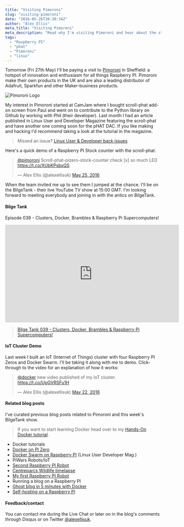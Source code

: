 ```yaml
---
title: "Visiting Pimoroni"
slug: "visiting-pimoroni"
date: "2016-05-26T20:30:34Z"
author: "Alex Ellis"
meta_title: "Visiting Pimoroni"
meta_description: "Read why I'm visiting Pimoroni and hear about the start of a project that took me to Dockercon in Seattle to demo an IoT project."
tags:
  - "Raspberry PI"
  - "phat"
  - "Pimoroni"
  - "linux"
---
```


Tomorrow (Fri 27th May) I'll be paying a visit to [Pimoroni](https://shop.pimoroni.com/) in Sheffield: a hotspot of innovation and enthusiasm for all things Raspberry PI. Pimoroni make their own products in the UK and are also a leading distributor of Adafruit, Sparkfun and other Maker-business products.

![Pimoroni Logo](/content/images/2016/05/shop-logo.png)

My interest in Pimoroni started at CamJam where I bought scroll-phat add-on screen from Paul and went on to contribute to the Python library on Github by working with Phil (their developer). Last month I had an article published in Linux User and Developer Magazine featuring the scroll-phat and have another one coming soon for the pHAT DAC. If you like making and hacking I'd recommend taking a look at the tutorial in the magazine.

> Missed an issue? [Linux User & Developer back issues](https://www.imagineshop.co.uk/magazines/linuxuser.html)

Here's a quick demo of a Raspberry PI Stock counter with the scroll-phat.

<blockquote class="twitter-tweet" data-lang="en"><p lang="en" dir="ltr"><a href="https://twitter.com/pimoroni">@pimoroni</a> Scroll-phat-pizero-stock-counter check [x] so much LED <a href="https://t.co/XUbKPsbxQS">https://t.co/XUbKPsbxQS</a></p>&mdash; Alex Ellis (@alexellisuk) <a href="https://twitter.com/alexellisuk/status/735469417660833793">May 25, 2016</a></blockquote> <script async src="//platform.twitter.com/widgets.js" charset="utf-8"></script>

When the team invited me up to see them I jumped at the chance. I'll be on the BilgeTank - their live YouTube TV show at 15:00 GMT. I'm looking forward to meeting everybody and joining in with the antics on BilgeTank.

#### Bilge Tank
Episode 039 - Clusters, Docker, Brambles & Raspberry Pi Supercomputers!

<iframe width="560" height="315" src="https://www.youtube.com/embed/ASYnWV0Km_A" frameborder="0" allowfullscreen></iframe>

> [Bilge Tank 039 - Clusters, Docker, Brambles & Raspberry Pi Supercomputers!](https://www.youtube.com/watch?v=ASYnWV0Km_A)

#### IoT Cluster Demo

Last week I built an IoT (Internet of Things) cluster with four Raspberry PI Zeros and Docker Swarm. I'll be taking it along with me to demo. Click-through to the video for an explanation of how it works:

<blockquote class="twitter-tweet" data-lang="en"><p lang="en" dir="ltr"><a href="https://twitter.com/docker">@docker</a> new video published of my IoT cluster. <a href="https://t.co/UpGVRSFu1H">https://t.co/UpGVRSFu1H</a></p>&mdash; Alex Ellis (@alexellisuk) <a href="https://twitter.com/alexellisuk/status/734351870207070208">May 22, 2016</a></blockquote> <script async src="//platform.twitter.com/widgets.js" charset="utf-8"></script>

#### Related blog posts

I've curated previous blog posts related to Pimoroni and this week's BilgeTank show.

> If you want to start learning Docker head over to my [Hands-On Docker tutorial](http://blog.alexellis.io/handsondocker/).

* Docker tutorials
 * [Docker on PI Zero](http://blog.alexellis.io/dockerswarm-pizero/)
 * [Docker Swarm on Raspberry PI](http://blog.alexellis.io/linux-user-developer-magazine/) (Linux User Developer Mag.)
* PiWars Robots/IoT
 * [Second Raspberry PI Robot](http://blog.alexellis.io/piwars-v2-0/)
 * [Centreparcs Wildlife timelapse](http://blog.alexellis.io/centreparcs-timelapse/)
 * [My first Raspberry PI Robot](http://blog.alexellis.io/raspberry-pi-collection/)
* Running a blog on a Raspberry PI
 * [Ghost blog in 5 minutes with Docker](http://blog.alexellis.io/ghost-on-docker-5mins/)
 * [Self-hosting on a Raspberry PI](http://blog.alexellis.io/self-hosting-on-a-pi/)

#### Feedback/contact

You can contact me during the Live Chat or later on in the blog's comments through Disqus or on Twitter [@alexellisuk](https://twitter.com/alexellisuk).